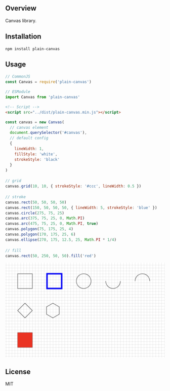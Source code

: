 ## Overview

Canvas library.

## Installation

```
npm install plain-canvas
```

## Usage

```js
// CommonJS
const Canvas = require('plain-canvas')
```

```js
// ESModule
import Canvas from 'plain-canvas'
```

```html
<!-- Script -->
<script src="../dist/plain-canvas.min.js"></script>
```

```js
const canvas = new Canvas(
  // canvas element
  document.querySelector('#canvas'),
  // default config
  {
    lineWidth: 1,
    fillStyle: 'white',
    strokeStyle: 'black'
  }
)

// grid
canvas.grid(10, 10, { strokeStyle: '#ccc', lineWidth: 0.5 })

// stroke
canvas.rect(50, 50, 50, 50)
canvas.rect(150, 50, 50, 50, { lineWidth: 5, strokeStyle: 'blue' })
canvas.circle(275, 75, 25)
canvas.arc(375, 75, 25, 0, Math.PI)
canvas.arc(475, 75, 25, 0, Math.PI, true)
canvas.polygon(75, 175, 25, 4)
canvas.polygon(170, 175, 25, 6)
canvas.ellipse(270, 175, 12.5, 25, Math.PI * 1/4)

// fill
canvas.rect(50, 250, 50, 50).fill('red')
```

<img src="./assets/usage.png">

## License

MIT
